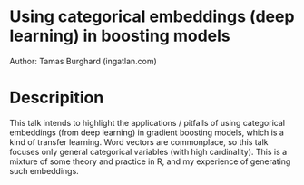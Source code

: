 # Using categorical embeddings (deep learning) in boosting models

Author: Tamas Burghard (ingatlan.com)

# Descripition

This talk intends to highlight the applications / pitfalls of using categorical embeddings (from deep learning) in gradient boosting models, which is a kind of transfer learning. Word vectors are commonplace, so this talk focuses only general categorical variables (with high cardinality). This is a mixture of some theory and practice in R, and my experience of generating such embeddings. 

